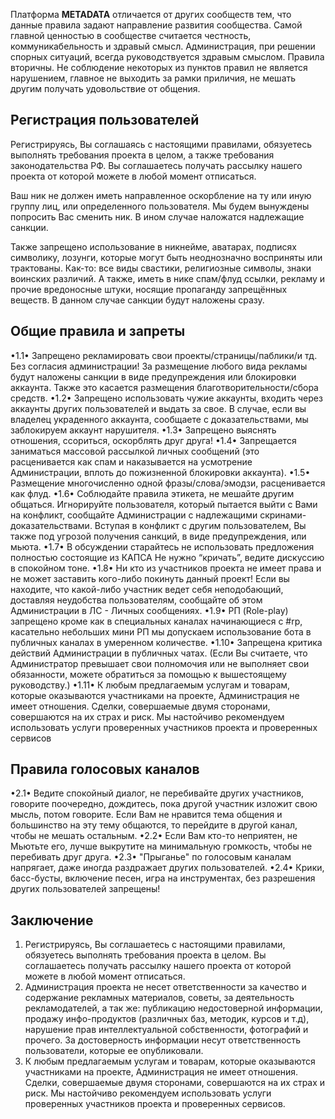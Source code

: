 Платформа **METADATA** отличается от других сообществ тем, что данные правила задают направление развития сообщества. Самой главной ценностью в сообществе считается честность, коммуникабельность и здравый смысл. Администрация, при решении спорных ситуаций, всегда руководствуется здравым смыслом. Правила вторичны. Не соблюдение некоторых из пунктов правил не является нарушением, главное не выходить за рамки приличия, не мешать другим получать удовольствие от общения.

## Регистрация пользователей

Регистрируясь, Вы соглашаясь с настоящими правилами, обязуетесь выполнять требования проекта в целом, а также требования законодательства РФ. Вы соглашаетесь получать рассылку нашего проекта от которой можете в любой момент отписаться.

Ваш ник не должен иметь направленное оскорбление на ту или иную группу лиц, или определенного пользователя. Мы будем вынуждены попросить Вас сменить ник. В ином случае наложатся надлежащие санкции.

Также запрещено использование в никнейме, аватарах, подписях символику, лозунги, которые могут быть неоднозначно восприняты или трактованы. Как-то: все виды свастики, религиозные символы, знаки воинских различий. А также, иметь в нике спам/флуд ссылки, рекламу и прочие вредоносные штуки, носящие пропаганду запрещённых веществ. В данном случае санкции будут наложены сразу.

## Общие правила и запреты

•1.1• Запрещено рекламировать свои проекты/страницы/паблики/и тд. Без согласия администрации! За размещение любого вида рекламы будут наложены санкции в виде предупреждения или блокировки аккаунта. Также это касается размещения благотворительности/сбора средств.
•1.2• Запрещено использовать чужие аккаунты, входить через аккаунты других пользователей и выдать за свое. В случае, если вы владелец украденного аккаунта,
сообщаете с доказательствами, мы заблокируем аккаунт нарушителя.
•1.3• Запрещено выяснять отношения, ссориться, оскорблять друг друга!
•1.4• Запрещается заниматься массовой рассылкой личных сообщений (это расценивается как спам и наказывается на усмотрение Администрации, вплоть до пожизненной блокировки аккаунта).
•1.5• Размещение многочисленно одной фразы/слова/эмодзи, расценивается как флуд. 
•1.6• Соблюдайте правила этикета, не мешайте другим общаться. Игнорируйте пользователя, который пытается выйти с Вами на конфликт, сообщайте Администрации с надлежащими скринами-доказательствами. Вступая в конфликт с другим пользователем, Вы также под угрозой получения санкций, в виде предупреждения, или мьюта.
•1.7• В обсуждении старайтесь не использовать предложения полностью
состоящие из КАПСА Не нужно “кричать”, ведите дискуссию в спокойном тоне.
•1.8• Ни кто из участников проекта не имеет права и не может заставить кого-либо покинуть данный проект! Если вы находите, что какой-либо участник ведет себя неподобающий, доставляя неудобства пользователям, сообщайте об этом Администрации в ЛС - Личных сообщениях.
•1.9• РП (Role-play) запрещено кроме как в специальных каналах начинающиеся с #rp, касательно небольших мини РП мы допускаем использование бота в публичных каналах в умеренном количестве.
•1.10• Запрещена критика действий Администрации в публичных чатах. (Если Вы считаете, что Администратор превышает свои полномочия или не выполняет свои обязанности, можете обратиться за помощью к вышестоящему руководству.)
•1.11• К любым предлагаемым услугам и товарам, которые оказываются участниками на проекте, Администрация не имеет отношения. Сделки, совершаемые двумя сторонами, совершаются на их страх и риск. Мы настойчиво рекомендуем
использовать услуги проверенных участников проекта и проверенных сервисов

## Правила голосовых каналов

•2.1• Ведите спокойный диалог, не перебивайте других участников, говорите поочередно, дождитесь, пока другой участник изложит свою мысль, потом говорите. Если Вам не нравится тема общения и большинство на эту тему общаются, то перейдите в другой канал, чтобы не мешать остальным.
•2.2• Если Вам кто-то неприятен, не Мьютьте его, лучше выкрутите на минимальную громкость, чтобы не перебивать друг друга. 
•2.3• "Прыганье" по голосовым каналам напрягает, даже иногда раздражает других пользователей.
•2.4• Крики, басс-бусты, включение песен, игра на инструментах, без разрешения других пользователей запрещены!

## Заключение

1. Регистрируясь, Вы соглашаетесь с настоящими правилами, обязуетесь выполнять требования проекта в целом. Вы соглашаетесь получать рассылку нашего проекта от которой можете в любой момент отписаться.
2. Администрация проекта не несет ответственности за качество и содержание рекламных материалов, советы, за деятельность рекламодателей, а так же: публикацию недостоверной информации, продажу инфо-продуктов (различных баз, методик, курсов и т.д), нарушение прав интеллектуальной собственности, фотографий и прочего. За достоверность информации несут ответственность пользователи, которые ее опубликовали.
3. К любым предлагаемым услугам и товарам, которые оказываются участниками на проекте, Администрация не имеет отношения. Сделки, совершаемые двумя сторонами, совершаются на их страх и риск. Мы настойчиво рекомендуем использовать услуги проверенных участников проекта и проверенных сервисов.
